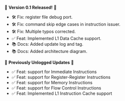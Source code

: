 🎉 **Version 0.1 Released!** 🎉

* 🛠️ Fix: register file debug port.
* 🛠️ Fix: command skip edge cases in instruction issuer.
* 🛠️ Fix: Multiple typos corrected.
* ✅ Feat: Implemented L1 Data Cache support.
* 📚 Docs: Added update log and tag.
* 📚 Docs: Added architecture diagram.

📝 **Previously Unlogged Updates** 📝

* ✅ Feat: support for Immediate Instructions
* ✅ Feat: support for Register-Register Instructions
* ✅ Feat: support for Memory Instructions
* ✅ Feat: support for Flow Control Instructions
* ✅ Feat: Implemented L1 Instruction Cache support

